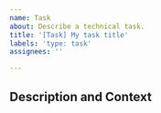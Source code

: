 ```yaml
---
name: Task
about: Describe a technical task.
title: '[Task] My task title' 
labels: 'type: task'
assignees: ''

---
```


## Description and Context ##
